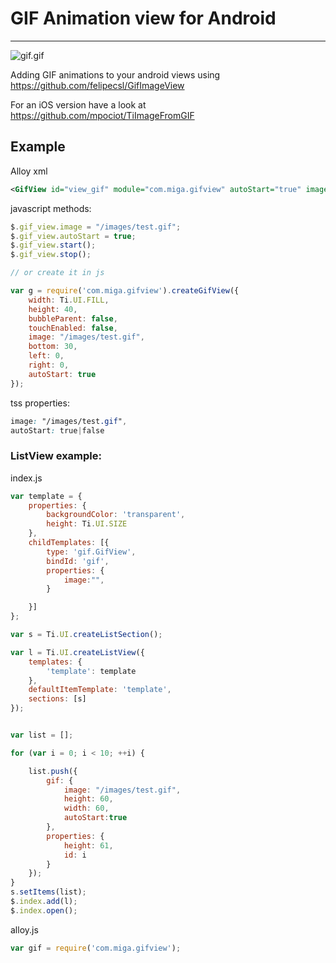 # GIF Animation view for Android
---

![gif.gif](gif.gif)

Adding GIF animations to your android views using https://github.com/felipecsl/GifImageView 

For an iOS version have a look at https://github.com/mpociot/TiImageFromGIF


## Example

Alloy xml

~~~xml
<GifView id="view_gif" module="com.miga.gifview" autoStart="true" image="/images/test.gif"/>
~~~

javascript methods:

~~~javascript
$.gif_view.image = "/images/test.gif";
$.gif_view.autoStart = true;
$.gif_view.start();
$.gif_view.stop();

// or create it in js

var g = require('com.miga.gifview').createGifView({
    width: Ti.UI.FILL,
    height: 40,
    bubbleParent: false,
    touchEnabled: false,
    image: "/images/test.gif",
    bottom: 30,
    left: 0,
    right: 0,
    autoStart: true
});

~~~

tss properties:

~~~css
image: "/images/test.gif",
autoStart: true|false 
~~~


### ListView example:

index.js
~~~javascript
var template = {
    properties: {
        backgroundColor: 'transparent',
        height: Ti.UI.SIZE
    },
    childTemplates: [{
        type: 'gif.GifView',
        bindId: 'gif',
        properties: {
            image:"",
        }

    }]
};

var s = Ti.UI.createListSection();

var l = Ti.UI.createListView({
    templates: {
        'template': template
    },
    defaultItemTemplate: 'template',
    sections: [s]
});


var list = [];

for (var i = 0; i < 10; ++i) {

    list.push({
        gif: {
            image: "/images/test.gif",
            height: 60,
            width: 60,
            autoStart:true
        },
        properties: {
            height: 61,
            id: i
        }
    });
}
s.setItems(list);
$.index.add(l);
$.index.open();
~~~

alloy.js
~~~javascript
var gif = require('com.miga.gifview');  
~~~

